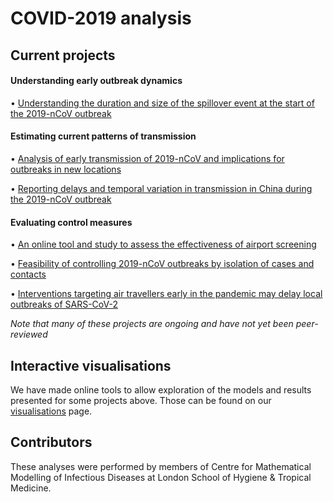 # COVID-2019 analysis

## Current projects

#### Understanding early outbreak dynamics

• [Understanding the duration and size of the spillover event at the start of the 2019-nCoV outbreak](ncov/event-size-vs-duration) 

#### Estimating current patterns of transmission

• [Analysis of early transmission of 2019-nCoV and implications for outbreaks in new locations](https://cmmid.github.io/ncov/wuhan_early_dynamics/index.html)

• [Reporting delays and temporal variation in transmission in China during the 2019-nCoV outbreak](ncov/time-varying-r)

#### Evaluating control measures

• [An online tool and study to assess the effectiveness of airport screening](ncov/airport-screening)

• [Feasibility of controlling 2019-nCoV outbreaks by isolation of cases and contacts](ncov/isolation_contact_tracing)

• [Interventions targeting air travellers early in the pandemic may delay local outbreaks of SARS-CoV-2](ncov/screening-outbreak-delay)

_Note that many of these projects are ongoing and have not yet been peer-reviewed_

## Interactive visualisations
We have made online tools to allow exploration of the models and results presented for some projects above. Those can be found on our [visualisations](https://cmmid.github.io/visualisations.html) page.

## Contributors
These analyses were performed by members of Centre for Mathematical Modelling of Infectious Diseases at London School of Hygiene & Tropical Medicine.
